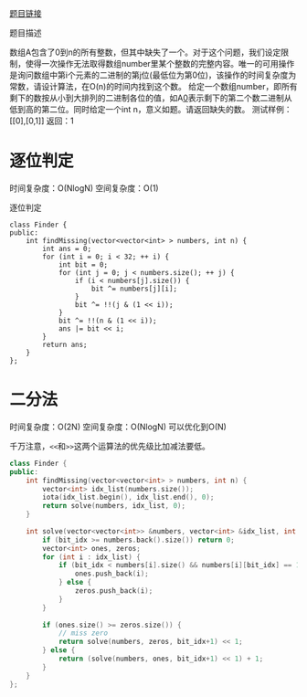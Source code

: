 [题目链接][1]

题目描述

数组A包含了0到n的所有整数，但其中缺失了一个。对于这个问题，我们设定限制，使得一次操作无法取得数组number里某个整数的完整内容。唯一的可用操作是询问数组中第i个元素的二进制的第j位(最低位为第0位)，该操作的时间复杂度为常数，请设计算法，在O(n)的时间内找到这个数。
给定一个数组number，即所有剩下的数按从小到大排列的二进制各位的值，如A[0][1]表示剩下的第二个数二进制从低到高的第二位。同时给定一个int n，意义如题。请返回缺失的数。
测试样例：
[[0],[0,1]]
返回：1

# 逐位判定
时间复杂度：O(NlogN)
空间复杂度：O(1)

逐位判定
```
class Finder {
public:
    int findMissing(vector<vector<int> > numbers, int n) {
        int ans = 0;
       	for (int i = 0; i < 32; ++ i) {
            int bit = 0;
            for (int j = 0; j < numbers.size(); ++ j) {
				if (i < numbers[j].size()) {
                    bit ^= numbers[j][i];
                }
                bit ^= !!(j & (1 << i));
            }
            bit ^= !!(n & (1 << i));
            ans |= bit << i;
        }
        return ans;
    }
};
```

# 二分法
时间复杂度：O(2N)
空间复杂度：O(NlogN) 可以优化到O(N)

千万注意，`<<`和`>>`这两个运算法的优先级比加减法要低。

```cpp
class Finder {
public:
    int findMissing(vector<vector<int> > numbers, int n) {
       	vector<int> idx_list(numbers.size());
        iota(idx_list.begin(), idx_list.end(), 0);
        return solve(numbers, idx_list, 0);
    }
    
    int solve(vector<vector<int>> &numbers, vector<int> &idx_list, int bit_idx) {
        if (bit_idx >= numbers.back().size()) return 0;
        vector<int> ones, zeros;
        for (int i : idx_list) {
            if (bit_idx < numbers[i].size() && numbers[i][bit_idx] == 1) {
                ones.push_back(i);                
            } else {
                zeros.push_back(i);
            }
        }
        
        if (ones.size() >= zeros.size()) {
            // miss zero
            return solve(numbers, zeros, bit_idx+1) << 1;
        } else {
            return (solve(numbers, ones, bit_idx+1) << 1) + 1;
        }
    }
};
```

[1]: http://www.nowcoder.com/practice/ed7d014b42e740679c4bd69b9d9c49b9?tpId=8&tqId=11023&rp=2&ru=/ta/cracking-the-coding-interview&qru=/ta/cracking-the-coding-interview/question-ranking